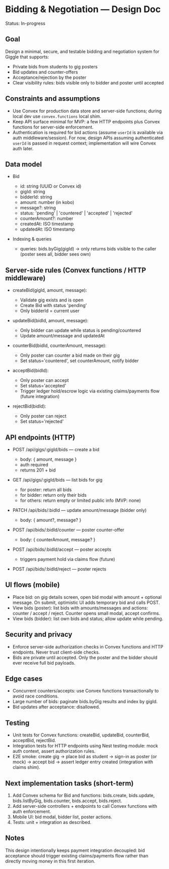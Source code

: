 # Bidding & Negotiation — Design Doc

Status: In-progress

Goal
----
Design a minimal, secure, and testable bidding and negotiation system for Giggle that supports:
- Private bids from students to gig posters
- Bid updates and counter-offers
- Acceptance/rejection by the poster
- Clear visibility rules: bids visible only to bidder and poster until accepted

Constraints and assumptions
---------------------------
- Use Convex for production data store and server-side functions; during local dev use `convex.functions` local shim.
- Keep API surface minimal for MVP: a few HTTP endpoints plus Convex functions for server-side enforcement.
- Authentication is required for bid actions (assume `userId` is available via auth middleware/session). For now, design APIs assuming authenticated `userId` is passed in request context; implementation will wire Convex auth later.

Data model
----------
- Bid
  - id: string (UUID or Convex id)
  - gigId: string
  - bidderId: string
  - amount: number (in kobo)
  - message?: string
  - status: 'pending' | 'countered' | 'accepted' | 'rejected'
  - counterAmount?: number
  - createdAt: ISO timestamp
  - updatedAt: ISO timestamp

- Indexing & queries
  - queries: bids.byGig(gigId) -> only returns bids visible to the caller (poster sees all, bidder sees own)

Server-side rules (Convex functions / HTTP middleware)
---------------------------------------------------
- createBid(gigId, amount, message):
  - Validate gig exists and is open
  - Create Bid with status 'pending'
  - Only bidderId = current user

- updateBid(bidId, amount, message):
  - Only bidder can update while status is pending/countered
  - Update amount/message and updatedAt

- counterBid(bidId, counterAmount, message):
  - Only poster can counter a bid made on their gig
  - Set status='countered', set counterAmount, notify bidder

- acceptBid(bidId):
  - Only poster can accept
  - Set status='accepted'
  - Trigger ledger hold/escrow logic via existing claims/payments flow (future integration)

- rejectBid(bidId):
  - Only poster can reject
  - Set status='rejected'

API endpoints (HTTP)
--------------------
- POST /api/gigs/:gigId/bids — create a bid
  - body: { amount, message }
  - auth required
  - returns 201 + bid

- GET /api/gigs/:gigId/bids — list bids for gig
  - for poster: return all bids
  - for bidder: return only their bids
  - for others: return empty or limited public info (MVP: none)

- PATCH /api/bids/:bidId — update amount/message (bidder only)
  - body: { amount?, message? }

- POST /api/bids/:bidId/counter — poster counter-offer
  - body: { counterAmount, message? }

- POST /api/bids/:bidId/accept — poster accepts
  - triggers payment hold via claims flow (future)

- POST /api/bids/:bidId/reject — poster rejects

UI flows (mobile)
-----------------
- Place bid: on gig details screen, open bid modal with amount + optional message. On submit, optimistic UI adds temporary bid and calls POST.
- View bids (poster): list bids with amounts/messages and actions: counter / accept / reject. Counter opens small modal, accept confirms.
- View bids (bidder): list own bids and status; allow update while pending.

Security and privacy
--------------------
- Enforce server-side authorization checks in Convex functions and HTTP endpoints. Never trust client-side checks.
- Bids are private until accepted. Only the poster and the bidder should ever receive full bid payloads.

Edge cases
----------
- Concurrent counters/accepts: use Convex functions transactionally to avoid race conditions.
- Large number of bids: paginate bids.byGig results and index by gigId.
- Bid updates after acceptance: disallowed.

Testing
-------
- Unit tests for Convex functions: createBid, updateBid, counterBid, acceptBid, rejectBid.
- Integration tests for HTTP endpoints using Nest testing module: mock auth context, assert authorization rules.
- E2E smoke: create gig -> place bid as student -> sign-in as poster (or mock) -> accept bid -> assert ledger entry created (integration with claims shim).

Next implementation tasks (short-term)
------------------------------------
1. Add Convex schema for Bid and functions: bids.create, bids.update, bids.listByGig, bids.counter, bids.accept, bids.reject.
2. Add server-side controllers + endpoints to call Convex functions with auth enforcement.
3. Mobile UI: bid modal, bidder list, poster actions.
4. Tests: unit + integration as described.

Notes
-----
This design intentionally keeps payment integration decoupled: bid acceptance should trigger existing claims/payments flow rather than directly moving money in this first iteration.
